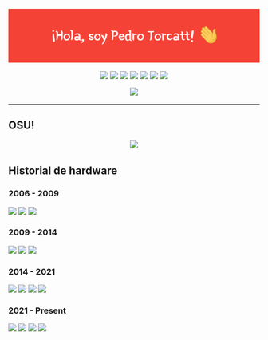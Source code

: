 <p align="center"><img src="banner.gif"></p>

<div align="center">
    <a href="https://twitter.com/jalkhov" target="_blank"><img src="https://img.shields.io/badge/-@jalkhov-1ca0f1?style=flat-square&labelColor=1ca0f1&logo=twitter&logoColor=white"></a>
    <a href="https://pypi.org/user/Jalkhov/" target="_blank"><img src="https://img.shields.io/badge/PyPi-FFD43B?style=flat-square&logo=python&logoColor=darkgreen"></a>
    <a href="https://www.linkedin.com/in/pedro-torcatt-1229b3147/" target="_blank"><img src="https://img.shields.io/badge/-jalkhov-blue?style=flat-square&logo=Linkedin&logoColor=white"></a>
    <a href="https://t.me/jalkhov" target="_blank"><img src="https://img.shields.io/badge/Telegram-2CA5E0?style=flat-square&logo=telegram&logoColor=white"></a>
    <a href="mailto:pedrotorcattsoto@gmail.com" target="_blank"><img src="https://img.shields.io/badge/-pedrotorcattsoto@gmail.com-c14438?style=flat-square&logo=Gmail&logoColor=white"></a>
    <a href="https://www.facebook.com/jalkhov" target="_blank"><img src="https://img.shields.io/badge/Facebook-1877F2?style=flat-square&logo=facebook&logoColor=white"></a>
    <a href="https://www.instagram.com/jalkhov/" target="_blank"><img src="https://img.shields.io/badge/Instagram-E4405F?style=flat-square&logo=instagram&logoColor=white"></a>
</div>
<p align="center">
<a href="https://www.buymeacoffee.com/Jalkhov"><img src="https://img.shields.io/badge/Buy_Me_A_Coffee-FFDD00?style=for-the-badge&logo=buy-me-a-coffee&logoColor=black"></a>
</p>
<hr>

## OSU!
<div align="center">
<a href="https://osu.ppy.sh/users/10353020" target="_blank">
<img src="https://osu-sig.vercel.app/card?user=Jalkhov&mode=std&lang=en&round_avatar=true&animation=true&hue=360"/>
</a>
</div>

## Historial de hardware

### 2006 - 2009

<div align="left">
  <img src="https://img.shields.io/badge/INTEL-G33/G31_EXPPRESS_CHIPSET_FAMILY-808080?style=for-the-badge&logo=intel&logoColor=white"/>
  <img src="https://img.shields.io/badge/INTEL-Pentium_E2140_-ED1C24?style=for-the-badge&logo=intel&logoColor=white"/>
  <img src="https://img.shields.io/badge/RAM-1_GB-008F39?style=for-the-badge&logoColor=white"/>
</div>

### 2009 - 2014

<div align="left">
  <img src="https://img.shields.io/badge/VIA-Integrated_UniChrome_Pro_3D_Graphics-808080?style=for-the-badge&logoColor=white"/>
  <img src="https://img.shields.io/badge/INTEL-Pentium_4_-ED1C24?style=for-the-badge&logo=intel&logoColor=white"/>
  <img src="https://img.shields.io/badge/RAM-1_GB-008F39?style=for-the-badge&logoColor=white"/>
</div>

### 2014 - 2021

<div align="left">
  <img src="https://img.shields.io/badge/Canaima-MG_101A4-ED1C24?style=for-the-badge&logoColor=red"/>
  <img src="https://img.shields.io/badge/INTEL-HD_GRAPHICS-127cc1?style=for-the-badge&logo=intel&logoColor=white"/>
  <img src="https://img.shields.io/badge/INTEL-Celeron_847-127cc1?style=for-the-badge&logo=intel&logoColor=white"/>
  <img src="https://img.shields.io/badge/RAM-2/4_GB-008F39?style=for-the-badge&logoColor=white"/>
</div>

### 2021 - Present

<div align="left">
  <img src="https://img.shields.io/badge/Lenovo-Y560p-127cc1?style=for-the-badge&logoColor=red"/>
  <img src="https://img.shields.io/badge/amd-AMD_MOBILITY_RADEON_HD_5000-127cc1?style=for-the-badge&logo=amd&logoColor=red"/>
  <img src="https://img.shields.io/badge/INTEL-Core_i7_2630qm-127cc1?style=for-the-badge&logo=intel&logoColor=white"/>
  <img src="https://img.shields.io/badge/RAM-4/6_GB-008F39?style=for-the-badge&logoColor=white"/>
</div>

